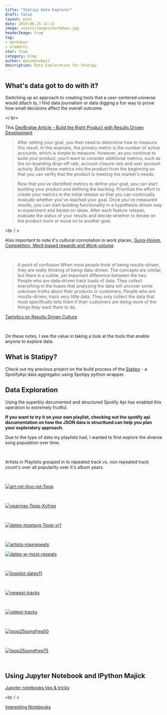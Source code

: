 ```yaml
---
title: "Statipy Data Explorer"
draft: false
layout: post
date: 2019-06-25 11:11
image: assets/images/markdown.jpg
headerImage: true
tag:
- markdown
- elements
star: true
category: blog
author: maximonakpil
description: Data Exploration for Statipy
---
```


## What's data got to do with it?
Switching up an approach to creating tools that a user-centered universe would attach to, I find data journalism or data digging a fun way to prove how small decisions affect the overall outcome.

</ br>

This [DevBridge Article - Build the Right Product with Results Driven Development](https://www.devbridge.com/articles/build-the-right-product-with-results-driven-development/)
> After setting your goal, you then need to determine how to measure this result. In this example, the primary metric is the number of active accounts, which is simple to measure. However, as you continue to build your product, you’ll want to consider additional metrics, such as the on-boarding drop-off rate, account closure rate and user account activity. Build these metrics into the product from the beginning so that you can verify that the product is meeting the market's needs.

> Now that you’ve identified metrics to define your goal, you can start building your product and defining the backlog. Prioritize the effort to create your metrics in the initial release so that you can continually evaluate whether you've reached your goal. Once you've measured results, you can start building functionality in a hypothesis-driven way to experiment and iterate on ideas. After each feature release, evaluate the status of your results and decide whether to iterate on the product more or move on to another goal.

<br / >

Also important to note it's cultural connotation in work places, [Gung-Hoism, Competition, Merit-based rewards and Work-volume](https://workplace.stackexchange.com/questions/14348/what-is-meant-by-results-oriented-development-team)

<br />

> A point of confusion
When most people think of being results-driven, they are really thinking of being data-driven. The concepts are similar, but there is a subtle, yet important difference between the two. People who are data-driven track loads of data. They collect everything in the hopes that analyzing the data will uncover some unknown truths about their products or customers. People who are results-driven, track very little data. They only collect the data that most specifically tells them if their customers are doing more of the things they want them to do.

[Taplytics on Results Driven Culture](https://academy.taplytics.com/developing-a-results-driven-culture/)

<br  />

On these notes, I see the value in taking a look at the tools that enable anyone to explore data.

## What is Statipy?

Check out my previous project on the build process of the [Statipy]() - a SpotifyApi data aggregator using Spotipy python wrapper.

## Data Exploration

Using the superbly documented and structured Spotify Api has enabled this operation to extremely fruitful.

**If you want to try it on your own playlist, checking out the spotify api documentation on how the JSON data is structtued can help you plan your exploratory approach.**

Due to the type of data my playlists had, I wanted to first explore the diverse song population over time.

<br />

Artists in Playlists grouped in to repeated track vs. non repeated track count's over all popularity over it's album years.

<br />

<a href="https://imgbb.com/"><img src="https://i.ibb.co/gDQ56M3/art-rpt-Xno-rpt-Tpop.png" alt="art-rpt-Xno-rpt-Tpop" border="0"></a>

<br />

<a href="https://imgbb.com/"><img src="https://i.ibb.co/6NBt21B/yearmax-Tpop-Xyfreq.png" alt="yearmax-Tpop-Xyfreq" border="0"></a>

<br />

<a href="https://imgbb.com/"><img src="https://i.ibb.co/R05S83q/dates-mostavg-Tpop-yr1.png" alt="dates-mostavg-Tpop-yr1" border="0"></a>

<br />

<a href="https://imgbb.com/"><img src="https://i.ibb.co/QbN2vdS/artists-maxrepeats.png" alt="artists-maxrepeats" border="0"></a>
<br />


<a href="https://imgbb.com/"><img src="https://i.ibb.co/vBxytpW/dates-w-most-repeats.png" alt="dates-w-most-repeats" border="0"></a>

<br />

<a href="https://imgbb.com/"><img src="https://i.ibb.co/KWqzZpM/lineplot-dates11.png" alt="lineplot-dates11" border="0"></a>

<br />

<a href="https://imgbb.com/"><img src="https://i.ibb.co/wy8c00y/newest-tracks.png" alt="newest-tracks" border="0"></a>

<br />

<a href="https://imgbb.com/"><img src="https://i.ibb.co/gdbTFGL/oldest-tracks.png" alt="oldest-tracks" border="0"></a>

<br />

<a href="https://imgbb.com/"><img src="https://i.ibb.co/pQGyhHj/tpop25songfreq50.png" alt="tpop25songfreq50" border="0"></a>

<br />

<a href="https://imgbb.com/"><img src="https://i.ibb.co/wYMjq8y/tpop25songfreq75.png" alt="tpop25songfreq75" border="0"></a>

<br />

## Using Jupyter Notebook and IPython Majick

[Jupyter notebooks tips & tricks](https://www.dataquest.io/blog/jupyter-notebook-tips-tricks-shortcuts/)

<br / >

[Interesting Notebooks](https://github.com/jupyter/jupyter/wiki/A-gallery-of-interesting-Jupyter-Notebooks)
